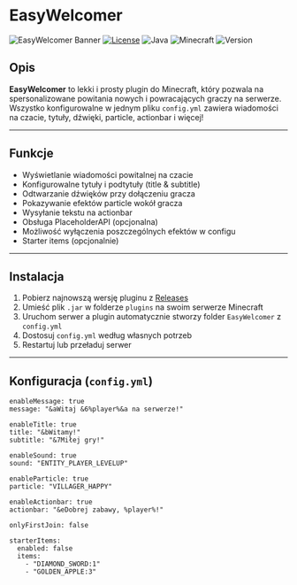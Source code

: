 # EasyWelcomer

![EasyWelcomer Banner](https://img.shields.io/badge/Minecraft-EasyWelcomer-brightgreen)
[![License](https://img.shields.io/badge/license-MIT-blue.svg)](LICENSE)
![Java](https://img.shields.io/badge/Java-17-orange)
![Minecraft](https://img.shields.io/badge/Minecraft-1.21.5-blue)
![Version](https://img.shields.io/badge/version-1.0.0-blueviolet)

## Opis

**EasyWelcomer** to lekki i prosty plugin do Minecraft, który pozwala na spersonalizowane powitania nowych i powracających graczy na serwerze.  
Wszystko konfigurowalne w jednym pliku `config.yml` zawiera wiadomości na czacie, tytuły, dźwięki, particle, actionbar i więcej!

---

## Funkcje

- Wyświetlanie wiadomości powitalnej na czacie  
- Konfigurowalne tytuły i podtytuły (title & subtitle)  
- Odtwarzanie dźwięków przy dołączeniu gracza  
- Pokazywanie efektów particle wokół gracza  
- Wysyłanie tekstu na actionbar  
- Obsługa PlaceholderAPI (opcjonalna)  
- Możliwość wyłączenia poszczególnych efektów w configu  
- Starter items (opcjonalnie)  

---

## Instalacja

1. Pobierz najnowszą wersję pluginu z [Releases](https://github.com/Goldi3210/EasyWelcomer/releases)  
2. Umieść plik `.jar` w folderze `plugins` na swoim serwerze Minecraft  
3. Uruchom serwer a plugin automatycznie stworzy folder `EasyWelcomer` z `config.yml`  
4. Dostosuj `config.yml` według własnych potrzeb  
5. Restartuj lub przeładuj serwer

---

## Konfiguracja (`config.yml`)

```
enableMessage: true
message: "&aWitaj &6%player%&a na serwerze!"

enableTitle: true
title: "&bWitamy!"
subtitle: "&7Miłej gry!"

enableSound: true
sound: "ENTITY_PLAYER_LEVELUP"

enableParticle: true
particle: "VILLAGER_HAPPY"

enableActionbar: true
actionbar: "&eDobrej zabawy, %player%!"

onlyFirstJoin: false

starterItems:
  enabled: false
  items:
    - "DIAMOND_SWORD:1"
    - "GOLDEN_APPLE:3"
